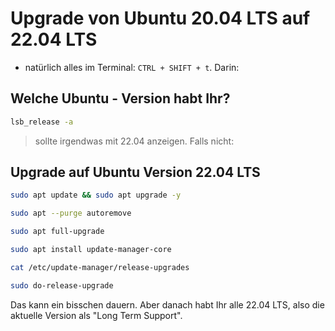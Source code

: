 # Upgrade von Ubuntu 20.04 LTS auf 22.04 LTS

- natürlich alles im Terminal: `CTRL + SHIFT + t`. Darin:


## Welche Ubuntu - Version habt Ihr?

```bash
lsb_release -a
```

> sollte irgendwas mit 22.04 anzeigen. Falls nicht:

## Upgrade auf Ubuntu Version 22.04 LTS

```bash
sudo apt update && sudo apt upgrade -y

sudo apt --purge autoremove

sudo apt full-upgrade

sudo apt install update-manager-core

cat /etc/update-manager/release-upgrades

sudo do-release-upgrade
```

Das kann ein bisschen dauern. Aber danach habt Ihr alle 22.04 LTS, also die aktuelle Version als "Long Term Support".
